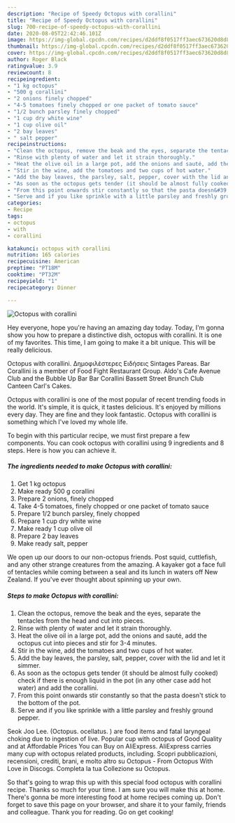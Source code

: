 ```yaml
---
description: "Recipe of Speedy Octopus with corallini"
title: "Recipe of Speedy Octopus with corallini"
slug: 700-recipe-of-speedy-octopus-with-corallini
date: 2020-08-05T22:42:46.101Z
image: https://img-global.cpcdn.com/recipes/d2ddf8f0517ff3aec673620d8d843f7d/751x532cq70/octopus-with-corallini-recipe-main-photo.jpg
thumbnail: https://img-global.cpcdn.com/recipes/d2ddf8f0517ff3aec673620d8d843f7d/751x532cq70/octopus-with-corallini-recipe-main-photo.jpg
cover: https://img-global.cpcdn.com/recipes/d2ddf8f0517ff3aec673620d8d843f7d/751x532cq70/octopus-with-corallini-recipe-main-photo.jpg
author: Roger Black
ratingvalue: 3.9
reviewcount: 8
recipeingredient:
- "1 kg octopus"
- "500 g corallini"
- "2 onions finely chopped"
- "4-5 tomatoes finely chopped or one packet of tomato sauce"
- "1/2 bunch parsley finely chopped"
- "1 cup dry white wine"
- "1 cup olive oil"
- "2 bay leaves"
- " salt pepper"
recipeinstructions:
- "Clean the octopus, remove the beak and the eyes, separate the tentacles from the head and cut into pieces."
- "Rinse with plenty of water and let it strain thoroughly."
- "Heat the olive oil in a large pot, add the onions and sauté, add the octopus cut into pieces and stir for 3-4 minutes."
- "Stir in the wine, add the tomatoes and two cups of hot water."
- "Add the bay leaves, the parsley, salt, pepper, cover with the lid and let it simmer."
- "As soon as the octopus gets tender (it should be almost fully cooked) check if there is enough liquid in the pot (in any other case add hot water) and add the corallini."
- "From this point onwards stir constantly so that the pasta doesn&#39;t stick to the bottom of the pot."
- "Serve and if you like sprinkle with a little parsley and freshly ground pepper."
categories:
- Recipe
tags:
- octopus
- with
- corallini

katakunci: octopus with corallini 
nutrition: 165 calories
recipecuisine: American
preptime: "PT18M"
cooktime: "PT32M"
recipeyield: "1"
recipecategory: Dinner

---
```



![Octopus with corallini](https://img-global.cpcdn.com/recipes/d2ddf8f0517ff3aec673620d8d843f7d/751x532cq70/octopus-with-corallini-recipe-main-photo.jpg)

Hey everyone, hope you're having an amazing day today. Today, I'm gonna show you how to prepare a distinctive dish, octopus with corallini. It is one of my favorites. This time, I am going to make it a bit unique. This will be really delicious.

Octopus with corallini. Δημοφιλέστερες Ειδήσεις Sintages Pareas. Bar Corallini is a member of Food Fight Restaurant Group. Aldo&#39;s Cafe Avenue Club and the Bubble Up Bar Bar Corallini Bassett Street Brunch Club Canteen Carl&#39;s Cakes.

Octopus with corallini is one of the most popular of recent trending foods in the world. It's simple, it is quick, it tastes delicious. It's enjoyed by millions every day. They are fine and they look fantastic. Octopus with corallini is something which I've loved my whole life.


To begin with this particular recipe, we must first prepare a few components. You can cook octopus with corallini using 9 ingredients and 8 steps. Here is how you can achieve it.

<!--inarticleads1-->

##### The ingredients needed to make Octopus with corallini:

1. Get 1 kg octopus
1. Make ready 500 g corallini
1. Prepare 2 onions, finely chopped
1. Take 4-5 tomatoes, finely chopped or one packet of tomato sauce
1. Prepare 1/2 bunch parsley, finely chopped
1. Prepare 1 cup dry white wine
1. Make ready 1 cup olive oil
1. Prepare 2 bay leaves
1. Make ready  salt, pepper


We open up our doors to our non-octopus friends. Post squid, cuttlefish, and any other strange creatures from the amazing. A kayaker got a face full of tentacles while coming between a seal and its lunch in waters off New Zealand. If you&#39;ve ever thought about spinning up your own. 

<!--inarticleads2-->

##### Steps to make Octopus with corallini:

1. Clean the octopus, remove the beak and the eyes, separate the tentacles from the head and cut into pieces.
1. Rinse with plenty of water and let it strain thoroughly.
1. Heat the olive oil in a large pot, add the onions and sauté, add the octopus cut into pieces and stir for 3-4 minutes.
1. Stir in the wine, add the tomatoes and two cups of hot water.
1. Add the bay leaves, the parsley, salt, pepper, cover with the lid and let it simmer.
1. As soon as the octopus gets tender (it should be almost fully cooked) check if there is enough liquid in the pot (in any other case add hot water) and add the corallini.
1. From this point onwards stir constantly so that the pasta doesn&#39;t stick to the bottom of the pot.
1. Serve and if you like sprinkle with a little parsley and freshly ground pepper.


Seok Joo Lee. (Octopus. ocellatus. ) are food items and fatal laryngeal choking due to ingestion of live. Popular cup with octopus of Good Quality and at Affordable Prices You can Buy on AliExpress. AliExpress carries many cup with octopus related products, including. Scopri pubblicazioni, recensioni, crediti, brani, e molto altro su Octopus - From Octopus With Love in Discogs. Completa la tua Collezione su Octopus. 

So that's going to wrap this up with this special food octopus with corallini recipe. Thanks so much for your time. I am sure you will make this at home. There's gonna be more interesting food at home recipes coming up. Don't forget to save this page on your browser, and share it to your family, friends and colleague. Thank you for reading. Go on get cooking!
